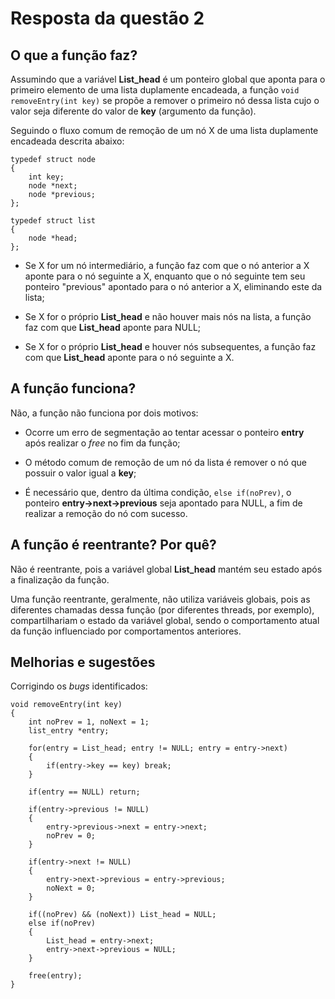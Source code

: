 # Resposta da questão 2

## O que a função faz?

Assumindo que a variável **List_head** é um ponteiro global que aponta para o primeiro elemento de uma lista duplamente encadeada, a função `void removeEntry(int key)` se propõe a remover o primeiro nó dessa lista cujo o valor seja diferente do valor de **key** (argumento da função).

Seguindo o fluxo comum de remoção de um nó X de uma lista duplamente encadeada descrita abaixo:

```
typedef struct node
{
    int key;
    node *next;
    node *previous;
};

typedef struct list
{
    node *head;
};
```

- Se X for um nó intermediário, a função faz com que o nó anterior a X aponte para o nó seguinte a X, enquanto que o nó seguinte tem seu ponteiro "previous" apontado para o nó anterior a X, eliminando este da lista;

- Se X for o próprio **List_head** e não houver mais nós na lista, a função faz com que **List_head** aponte para NULL;

- Se X for o próprio **List_head** e houver nós subsequentes, a função faz com que **List_head** aponte para o nó seguinte a X.

## A função funciona?

Não, a função não funciona por dois motivos:

- Ocorre um erro de segmentação ao tentar acessar o ponteiro **entry** após realizar o *free* no fim da função;

- O método comum de remoção de um nó da lista é remover o nó que possuir o valor igual a **key**;

- É necessário que, dentro da última condição, ```else if(noPrev)```, o ponteiro **entry->next->previous** seja apontado para NULL, a fim de realizar a remoção do nó com sucesso.

## A função é reentrante? Por quê?

Não é reentrante, pois a variável global **List_head** mantém seu estado após a finalização da função. 

Uma função reentrante, geralmente, não utiliza variáveis globais, pois as diferentes chamadas dessa função (por diferentes threads, por exemplo), compartilhariam o estado da variável global, sendo o comportamento atual da função influenciado por comportamentos anteriores.

## Melhorias e sugestões

Corrigindo os *bugs* identificados:

```
void removeEntry(int key)
{
    int noPrev = 1, noNext = 1;
    list_entry *entry;

    for(entry = List_head; entry != NULL; entry = entry->next)
    {
        if(entry->key == key) break;
    }
    
    if(entry == NULL) return;
    
    if(entry->previous != NULL)
    {
        entry->previous->next = entry->next;
        noPrev = 0;
    }

    if(entry->next != NULL)
    {
        entry->next->previous = entry->previous;
        noNext = 0;
    }

    if((noPrev) && (noNext)) List_head = NULL;
    else if(noPrev)
    {
        List_head = entry->next;
        entry->next->previous = NULL;
    }

    free(entry);
}
```